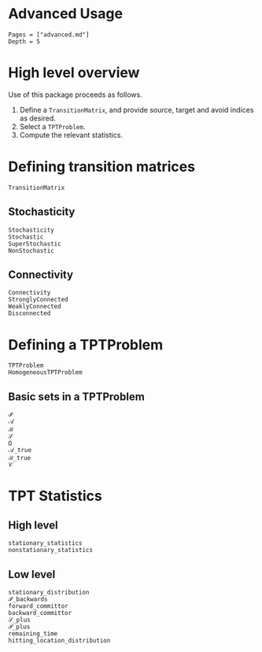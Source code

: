 # Advanced Usage

```@contents
Pages = ["advanced.md"]
Depth = 5
```

# High level overview

Use of this package proceeds as follows.

1. Define a `TransitionMatrix`, and provide source, target and avoid indices as desired.
2. Select a `TPTProblem`.
3. Compute the relevant statistics.

# Defining transition matrices

```@docs; canonical=false
TransitionMatrix
```

## Stochasticity

```@docs; canonical=false
Stochasticity
Stochastic
SuperStochastic
NonStochastic
```

## Connectivity

```@docs; canonical=false
Connectivity
StronglyConnected
WeaklyConnected
Disconnected
```

# Defining a TPTProblem

```@docs; canonical=false
TPTProblem
HomogeneousTPTProblem
```

## Basic sets in a TPTProblem

```@docs; canonical=false
𝒫
𝒜
ℬ
𝒮
Ω
𝒜_true
ℬ_true
𝒞
```

# TPT Statistics

## High level

```@docs; canonical=false
stationary_statistics
nonstationary_statistics
```

## Low level

```@docs; canonical=false
stationary_distribution
𝒫_backwards
forward_committor
backward_committor
𝒮_plus
𝒫_plus
remaining_time
hitting_location_distribution
```